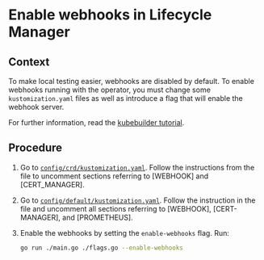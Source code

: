 # Enable webhooks in Lifecycle Manager

## Context

To make local testing easier, webhooks are disabled by default. To enable webhooks running with the operator, you must change some `kustomization.yaml` files as well as introduce a flag that will enable the webhook server.

For further information, read the [kubebuilder tutorial](https://kubebuilder.io/cronjob-tutorial/running-webhook.html).

## Procedure

1. Go to [`config/crd/kustomization.yaml`](https://github.com/kyma-project/lifecycle-manager/blob/main/config/crd/kustomization.yaml). Follow the instructions from the file to uncomment sections referring to [WEBHOOK] and [CERT_MANAGER].

2. Go to [`config/default/kustomization.yaml`](https://github.com/kyma-project/lifecycle-manager/blob/main/config/default/kustomization.yaml). Follow the instruction in the file and uncomment all sections referring to [WEBHOOK], [CERT-MANAGER], and [PROMETHEUS].

3. Enable the webhooks by setting the `enable-webhooks` flag. Run:

   ```bash
   go run ./main.go ./flags.go --enable-webhooks
   ```
